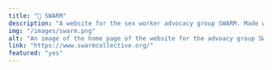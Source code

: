 ```yaml
---
title: "📌 SWARM"
description: "A website for the sex worker advocacy group SWARM. Made with WordPress"
img: "/images/swarm.png"
alt: "An image of the home page of the website for the advoacy group SWARM."
link: "https://www.swarmcollective.org/"
featured: "yes"
---
```

